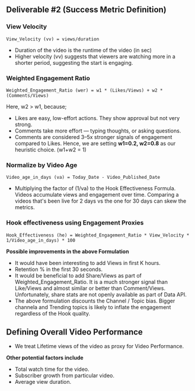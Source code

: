 ## Deliverable #2 (Success Metric Definition)
### **View Velocity**
```
View_Velocity (vv) = views/duration
```
* Duration of the video is the runtime of the video (in sec)
* Higher velocity (vv) suggests that viewers are watching more in a shorter period, suggesting the start is engaging.

### **Weighted Engagement Ratio**
```
Weighted_Engagement_Ratio (wer) = w1 * (Likes/Views) + w2 * (Comments/Views)
```
Here, w2 > w1, because;
* Likes are easy, low-effort actions. They show approval but not very strong.
* Comments take more effort — typing thoughts, or asking questions.
* Comments are considered 3–5x stronger signals of engagement compared to Likes. 
Hence, we are setting **w1=0.2, w2=0.8** as our heuristic choice. (w1+w2 = 1)

### Normalize by Video Age
```
Video_age_in_days (va) = Today_Date - Video_Published_Date
```
* Multiplying the factor of (1/va) to the Hook Effectiveness Formula. Videos accumulate views and engagement over time. Comparing a videos that's been live for 2 days vs the one for 30 days can skew the metrics.
  
### **Hook effectiveness using Engagement Proxies**
```
Hook_Effectiveness (he) = Weighted_Engagement_Ratio * View_Velocity * 1/Video_age_in_days) * 100
```

**Possible improvements in the above Formulation**
* It would have been interesting to add Views in first K hours.
* Retention % in the first 30 seconds.
* It would be beneficial to add Share/Views as part of Weighted_Engagement_Ratio. It is a much stronger signal than Like/Views and almost similar or better than Comment/Views. Unfortunately, share stats are not openly available as part of Data API.
* The above formulation discounts the Channel / Topic bias. Bigger channela and Trending topics is likely to inflate the engagement regardless of the Hook quality.

 ## Defining Overall Video Performance
 * We treat Lifetime views of the video as proxy for Video Performance.
 
**Other potential factors include**
* Total watch time for the video.
* Subscriber growth from particular video.
* Average view duration.
